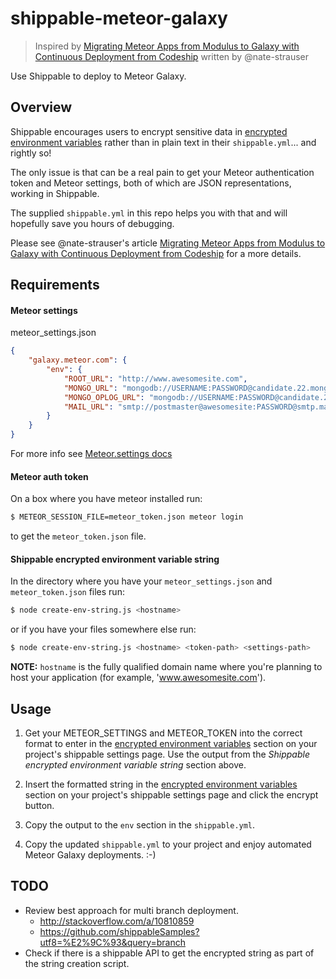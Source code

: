# shippable-meteor-galaxy
> Inspired by [Migrating Meteor Apps from Modulus to Galaxy with Continuous Deployment from Codeship](https://medium.com/@natestrauser/migrating-meteor-apps-from-modulus-to-galaxy-with-continuous-deployment-from-codeship-aed2044cabd9) written by @nate-strauser

Use Shippable to deploy to Meteor Galaxy.

## Overview

Shippable encourages users to encrypt sensitive data in [encrypted environment variables](http://docs.shippable.com/project_settings/#encrypt-environment-variables) rather than in plain text in their `shippable.yml`... and rightly so!

The only issue is that can be a real pain to get your Meteor authentication token and Meteor settings, both of which are JSON representations, working in Shippable.

The supplied `shippable.yml` in this repo helps you with that and will hopefully save you hours of debugging.

Please see @nate-strauser's article [Migrating Meteor Apps from Modulus to Galaxy with Continuous Deployment from Codeship](https://medium.com/@natestrauser/migrating-meteor-apps-from-modulus-to-galaxy-with-continuous-deployment-from-codeship-aed2044cabd9) for a more details.

## Requirements

#### Meteor settings

meteor_settings.json
```JSON
{
	"galaxy.meteor.com": {
		"env": {
			"ROOT_URL": "http://www.awesomesite.com",
			"MONGO_URL": "mongodb://USERNAME:PASSWORD@candidate.22.mongolayer.com:12345,candidate.21.mongolayer.com:12345/somedatabase",
			"MONGO_OPLOG_URL": "mongodb://USERNAME:PASSWORD@candidate.22.mongolayer.com:12345,candidate.21.mongolayer.com:12345/local?authSource=somedatabase",
			"MAIL_URL": "smtp://postmaster@awesomesite:PASSWORD@smtp.mailgun.org:587"
		}
	}
}
```
For more info see [Meteor.settings docs](http://docs.meteor.com/#/full/meteor_settings)

#### Meteor auth token

On a box where you have meteor installed run:

```sh
$ METEOR_SESSION_FILE=meteor_token.json meteor login
```
to get the `meteor_token.json` file.

#### Shippable encrypted environment variable string

In the directory where you have your `meteor_settings.json` and `meteor_token.json` files run:

```sh
$ node create-env-string.js <hostname>
```

or if you have your files somewhere else run:

```sh
$ node create-env-string.js <hostname> <token-path> <settings-path>
```

**NOTE:** `hostname` is the fully qualified domain name where you're planning to host your application (for example, 'www.awesomesite.com').

## Usage

1. Get your METEOR_SETTINGS and METEOR_TOKEN into the correct format to enter in the [encrypted environment variables](http://docs.shippable.com/project_settings/#encrypt-environment-variables) section on your project's shippable settings page. Use the output from the _Shippable encrypted environment variable string_ section above.

2. Insert the formatted string in the [encrypted environment variables](http://docs.shippable.com/project_settings/#encrypt-environment-variables) section on your project's shippable settings page and click the encrypt button.

3. Copy the output to the `env` section in the `shippable.yml`.
4. Copy the updated `shippable.yml` to your project and enjoy automated Meteor Galaxy deployments. :-)


## TODO

* Review best approach for multi branch deployment.
	* http://stackoverflow.com/a/10810859
	* https://github.com/shippableSamples?utf8=%E2%9C%93&query=branch
* Check if there is a shippable API to get the encrypted string as part of the string creation script.